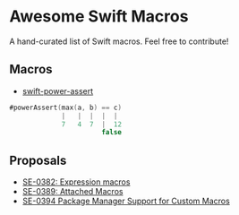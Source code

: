 # Awesome Swift Macros
A hand-curated list of Swift macros. Feel free to contribute!

## Macros

- [swift-power-assert](https://github.com/kishikawakatsumi/swift-power-assert)

```swift
#powerAssert(max(a, b) == c)
             |   |  |  |  |
             7   4  7  |  12
                       false
```

## Proposals

* [SE-0382: Expression macros](https://github.com/DougGregor/swift-evolution/blob/se-0382-expression-macros-updates/proposals/0382-expression-macros.md)
* [SE-0389: Attached Macros](https://github.com/apple/swift-evolution/blob/main/proposals/0389-attached-macros.md)
* [SE-0394 Package Manager Support for Custom Macros](https://github.com/apple/swift-evolution/blob/main/proposals/0394-swiftpm-expression-macros.md)
